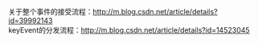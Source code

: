 关于整个事件的接受流程：http://m.blog.csdn.net/article/details?id=39992143  
  keyEvent的分发流程：http://m.blog.csdn.net/article/details?id=14523045
